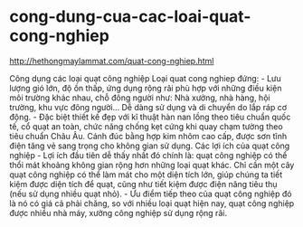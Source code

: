 # cong-dung-cua-cac-loai-quat-cong-nghiep
http://hethongmaylammat.com/quat-cong-nghiep.html

Công dụng các loại quạt công nghiệp  Loại quat cong nghiep đứng: - Lưu lượng gió lớn, độ ồn thấp, ứng dụng rộng rãi phù hợp với những điều kiện môi trường khác nhau, chỗ đông người như: Nhà xưởng, nhà hàng, hội trường, khu vực đông người… Dễ dàng sử dụng và di chuyển do lắp ráp cơ động. - Đặc biệt thiết kế đẹp với kĩ thuật hàn nan lồng theo tiêu chuẩn quốc tế, cổ quạt an toàn, chức năng chống kẹt cứng khi quay chạm tường theo tiêu chuẩn Châu Âu. Cánh đúc bằng hợp kim nhôm cao cấp, được sơn tĩnh điện tăng vẻ sang trọng cho không gian sử dụng.  Các lợi ích của quạt công nghiệp - Lợi ích đầu tiên dễ thấy nhất đó chính là: quạt công nghiệp có thể thổi mát khoảng không gian rộng hơn những loại quạt khác. Chỉ cần một cây quạt công nghiệp có thể làm mát cho một diện tích lớn, giúp chúng ta tiết kiệm được diện tích để quạt, cũng như tiết kiệm được điện năng tiêu thụ (nếu sử dụng nhiều quạt nhỏ). - Ưu điểm tiếp theo của quạt công nghiệp đó là nó có giá cả phải chăng, so với nhiều loại quạt hiện nay, quạt công nghiệp được nhiều nhà máy, xưởng công nghiệp sử dụng rộng rãi.
